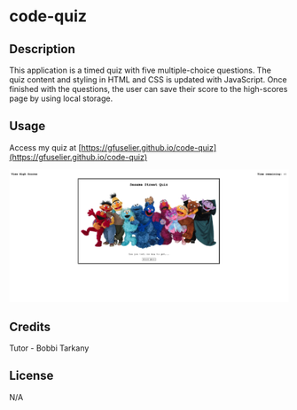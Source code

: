 # code-quiz

## Description

This application is a timed quiz with five multiple-choice questions. The quiz content and styling in HTML and CSS is updated with JavaScript. Once finished with the questions, the user can save their score to the high-scores page by using local storage.

## Usage

Access my quiz at [https://gfuselier.github.io/code-quiz](https://gfuselier.github.io/code-quiz)

![screenshot of the application](./assets/quiz%20screenshot.png)

## Credits
Tutor - Bobbi Tarkany

## License
N/A